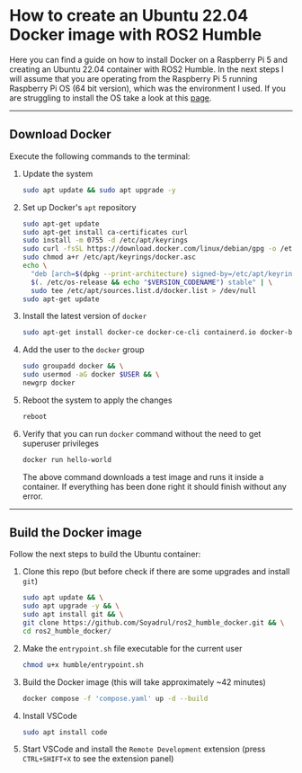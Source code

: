 # How to create an Ubuntu 22.04 Docker image with ROS2 Humble

Here you can find a guide on how to install Docker on a Raspberry Pi 5 and creating an Ubuntu 22.04 container with ROS2 Humble.
In the next steps I will assume that you are operating from the Raspberry Pi 5 running Raspberry Pi OS (64 bit version), which was the environment I used. If you are struggling to install the OS take a look at this [page](https://www.raspberrypi.com/software/).

---

## Download Docker
Execute the following commands to the terminal:
1. Update the system
   ```bash
   sudo apt update && sudo apt upgrade -y
   ```

2. Set up Docker's ```apt``` repository
   ```bash
   sudo apt-get update
   sudo apt-get install ca-certificates curl
   sudo install -m 0755 -d /etc/apt/keyrings
   sudo curl -fsSL https://download.docker.com/linux/debian/gpg -o /etc/apt/keyrings/docker.asc
   sudo chmod a+r /etc/apt/keyrings/docker.asc
   echo \
     "deb [arch=$(dpkg --print-architecture) signed-by=/etc/apt/keyrings/docker.asc] https://download.docker.com/linux/debian \
     $(. /etc/os-release && echo "$VERSION_CODENAME") stable" | \
     sudo tee /etc/apt/sources.list.d/docker.list > /dev/null
   sudo apt-get update
   ```

3. Install the latest version of ```docker```
   ```bash
   sudo apt-get install docker-ce docker-ce-cli containerd.io docker-buildx-plugin docker-compose-plugin
   ```

4. Add the user to the ```docker``` group
   ```bash
   sudo groupadd docker && \
   sudo usermod -aG docker $USER && \
   newgrp docker
   ```

5. Reboot the system to apply the changes
   ```bash
   reboot
   ```

6. Verify that you can run ```docker``` command without the need to get superuser privileges
   ```bash
   docker run hello-world
   ```
   The above command downloads a test image and runs it inside a container. If everything has been done right it should finish without any error.

---

## Build the Docker image
Follow the next steps to build the Ubuntu container:

1. Clone this repo (but before check if there are some upgrades and install ```git```)
   ```bash
   sudo apt update && \
   sudo apt upgrade -y && \
   sudo apt install git && \
   git clone https://github.com/Soyadrul/ros2_humble_docker.git && \
   cd ros2_humble_docker/
   ```

2. Make the ```entrypoint.sh``` file executable for the current user
   ```bash
   chmod u+x humble/entrypoint.sh
   ```

3. Build the Docker image (this will take approximately ~42 minutes)
   ```bash
   docker compose -f 'compose.yaml' up -d --build
   ```

4. Install VSCode
   ```bash
   sudo apt install code
   ```

5. Start VSCode and install the ```Remote Development``` extension (press ```CTRL+SHIFT+X``` to see the extension panel)

